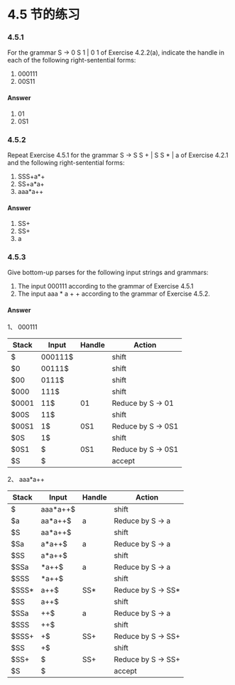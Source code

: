 # 4.5 节的练习

### 4.5.1

For the grammar S -> 0 S 1 | 0 1 of Exercise 4.2.2(a), indicate the handle in each of the following right-sentential forms:

1. 000111
2. 00S11

#### Answer

1. 01
2. 0S1

### 4.5.2

Repeat Exercise 4.5.1 for the grammar S -> S S + | S S \* | a of Exercise 4.2.1 and the following right-sentential forms:

1. SSS+a\*+
2. SS+a\*a+
3. aaa\*a++

#### Answer

1. SS+
2. SS+
3. a

### 4.5.3

Give bottom-up parses for the following input strings and grammars:

1. The input 000111 according to the grammar of Exercise 4.5.1
2. The input aaa \* a + + according to the grammar of Exercise 4.5.2.

#### Answer

1、 000111

<table>
    <thead>
        <tr>
            <th>Stack</th>
            <th>Input</th>
            <th>Handle</th>
            <th>Action</th>
        </tr>
    </thead>
    <tbody>
        <tr>
            <td>$</td>
            <td>000111$</td>
            <td></td>
            <td>shift</td>
        </tr>
        <tr>
            <td>$0</td>
            <td>00111$</td>
            <td></td>
            <td>shift</td>
        </tr>
        <tr>
            <td>$00</td>
            <td>0111$</td>
            <td></td>
            <td>shift</td>
        </tr>
        <tr>
            <td>$000</td>
            <td>111$</td>
            <td></td>
            <td>shift</td>
        </tr>
        <tr>
            <td>$0001</td>
            <td>11$</td>
            <td>01</td>
            <td>Reduce by S -> 01</td>
        </tr>
        <tr>
            <td>$00S</td>
            <td>11$</td>
            <td></td>
            <td>shift</td>
        </tr>
        <tr>
            <td>$00S1</td>
            <td>1$</td>
            <td>0S1</td>
            <td>Reduce by S -> 0S1 </td>
        </tr>
        <tr>
            <td>$0S</td>
            <td>1$</td>
            <td></td>
            <td>shift</td>
        </tr>
        <tr>
            <td>$0S1</td>
            <td>$</td>
            <td>0S1</td>
            <td>Reduce by S -> 0S1 </td>
        </tr>
        <tr>
            <td>$S</td>
            <td>$</td>
            <td></td>
            <td>accept</td>
        </tr>
    </tbody>
</table>

2、 aaa*a++

<table>
    <thead>
        <tr>
            <th>Stack</th>
            <th>Input</th>
            <th>Handle</th>
            <th>Action</th>
        </tr>
    </thead>
    <tbody>
        <tr>
            <td>$</td>
            <td>aaa*a++$</td>
            <td></td>
            <td>shift</td>
        </tr>
        <tr>
            <td>$a</td>
            <td>aa*a++$</td>
            <td>a</td>
            <td>Reduce by S -> a</td>
        </tr>
        <tr>
            <td>$S</td>
            <td>aa*a++$</td>
            <td></td>
            <td>shift</td>
        </tr>
        <tr>
            <td>$Sa</td>
            <td>a*a++$</td>
            <td>a</td>
            <td>Reduce by S -> a</td>
        </tr>
        <tr>
            <td>$SS</td>
            <td>a*a++$</td>
            <td></td>
            <td>shift</td>
        </tr>
        <tr>
            <td>$SSa</td>
            <td>*a++$</td>
            <td>a</td>
            <td>Reduce by S -> a</td>
        </tr>
        <tr>
            <td>$SSS</td>
            <td>*a++$</td>
            <td></td>
            <td>shift</td>
        </tr>
        <tr>
            <td>$SSS*</td>
            <td>a++$</td>
            <td>SS*</td>
            <td>Reduce by S -> SS*</td>
        </tr>
        <tr>
            <td>$SS</td>
            <td>a++$</td>
            <td></td>
            <td>shift</td>
        </tr>
        <tr>
            <td>$SSa</td>
            <td>++$</td>
            <td>a</td>
            <td>Reduce by S -> a</td>
        </tr>
        <tr>
            <td>$SSS</td>
            <td>++$</td>
            <td></td>
            <td>shift</td>
        </tr>
        <tr>
            <td>$SSS+</td>
            <td>+$</td>
            <td>SS+</td>
            <td>Reduce by S -> SS+</td>
        </tr>
        <tr>
            <td>$SS</td>
            <td>+$</td>
            <td></td>
            <td>shift</td>
        </tr>
        <tr>
            <td>$SS+</td>
            <td>$</td>
            <td>SS+</td>
            <td>Reduce by S -> SS+</td>
        </tr>
        <tr>
            <td>$S</td>
            <td>$</td>
            <td></td>
            <td>accept</td>
        </tr>
    </tbody>
</table>